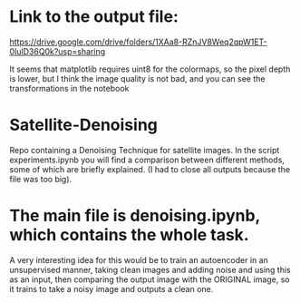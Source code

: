 # Link to the output file:
https://drive.google.com/drive/folders/1XAa8-RZnJV8Weq2qpW1ET-0IulD36Q0k?usp=sharing

It seems that matplotlib requires uint8 for the colormaps, so the pixel depth is lower, but I think the image quality is not bad, and you can see the transformations in the notebook
# Satellite-Denoising
Repo containing a Denoising Technique for satellite images.
In the script experiments.ipynb you will find a comparison between different methods, some of which are briefly explained. (I had to close all outputs because the file was too big).
# The main file is denoising.ipynb, which contains the whole task.
A very interesting idea for this would be to train an autoencoder in an unsupervised manner, taking clean images and adding noise and using this as an input, then comparing the output image with the ORIGINAL image, so it trains to take a noisy image and outputs a clean one.
